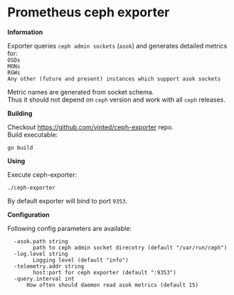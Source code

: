 # Prometheus ceph exporter

**Information**

Exporter queries `ceph admin sockets` (`asok`) and generates detailed metrics for:  
`OSDs`  
`MONs`  
`RGWs`  
`Any other (future and present) instances which support asok sockets`  

Metric names are generated from socket schema.  
Thus it should not depend on `ceph` version and work with all `ceph` releases.  

**Building**

Checkout https://github.com/vinted/ceph-exporter repo.  
Build executable:  

 `go build`

**Using**

Execute ceph-exporter:  

`./ceph-exporter`

By default exporter will bind to port `9353`.  

**Configuration**

Following config parameters are available:  

```
  -asok.path string
    	path to ceph admin socket direcotry (default "/var/run/ceph")
  -log.level string
    	Logging level (default "info")
  -telemetry.addr string
    	host:port for ceph exporter (default ":9353")
  -query.interval int
      How often should daemon read asok metrics (default 15)

